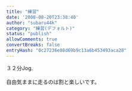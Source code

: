 ```yaml
---
title: "練習"
date: '2008-08-20T23:38:40'
author: "subaru44k"
category: "練習(デフォルト)"
status: "publish"
allowComments: true
convertBreaks: false
entryHash: "0c27236e88d69b9c13a6b453493aca28"
---
```

３２分Jog.<br>
<br>
自由気ままに走るのは割と楽しいです。
